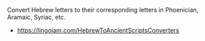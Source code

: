 Convert Hebrew letters to their corresponding letters in Phoenician, Aramaic, Syriac, etc.
* https://lingojam.com/HebrewToAncientScriptsConverters
